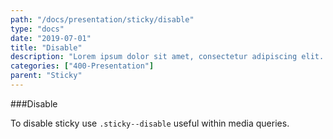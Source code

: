 ```yaml
---
path: "/docs/presentation/sticky/disable"
type: "docs"
date: "2019-07-01"
title: "Disable"
description: "Lorem ipsum dolor sit amet, consectetur adipiscing elit. Nunc tempus laoreet leo sit amet iaculis."
categories: ["400-Presentation"]
parent: "Sticky"
---
```


###Disable

To disable sticky use `.sticky--disable` useful within media queries.

<demo>
  <div class="demo_item" data-iframe="iframe/demos/sticky/disable">
  </div>
</demo>
